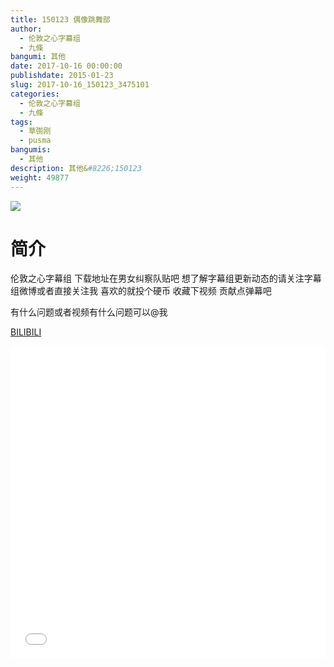 ```yaml
---
title: 150123 偶像跳舞部
author: 
  - 伦敦之心字幕组
  - 九條
bangumi: 其他
date: 2017-10-16 00:00:00
publishdate: 2015-01-23
slug: 2017-10-16_150123_3475101
categories: 
  - 伦敦之心字幕组
  - 九條
tags: 
  - 草彅刚
  - pusma
bangumis: 
  - 其他
description: 其他&#8226;150123
weight: 49877
---
```


![](https://i.imgur.com/5e2jsR6.jpg)

# 简介  
伦敦之心字幕组 下载地址在男女纠察队贴吧 想了解字幕组更新动态的请关注字幕组微博或者直接关注我 喜欢的就投个硬币 收藏下视频 贡献点弹幕吧


有什么问题或者视频有什么问题可以@我

  [BILIBILI](https://www.bilibili.com/video/av3475101/)


<div class="vcontainer">  <iframe class='video' src="//www.bilibili.com/blackboard/player.html?aid=3475101" width="100%" height="500" frameborder="0" allowfullscreen="allowfullscreen"></iframe></div>
